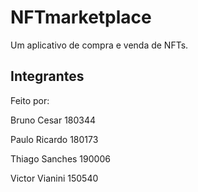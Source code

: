 # NFTmarketplace

Um aplicativo de compra e venda de NFTs.

## Integrantes

Feito por:

Bruno Cesar               180344

Paulo Ricardo             180173

Thiago Sanches            190006

Victor Vianini            150540
